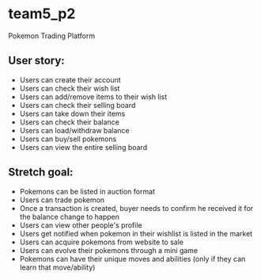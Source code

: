 # team5_p2
Pokemon Trading Platform
## User story:
 - Users can create their account
 - Users can check their wish list
 - Users can add/remove items to their wish list
 - Users can check their selling board
 - Users can take down their items
 - Users can check their balance
 - Users can load/withdraw balance
 - Users can buy/sell pokemons
 - Users can view the entire selling board

## Stretch goal:
 - Pokemons can be listed in auction format
 - Users can trade pokemon
 - Once a transaction is created, buyer needs to confirm he received it for the balance change to happen
 - Users can view other people's profile
 - Users get notified when pokemon in their wishlist is listed in the market
 - Users can acquire pokemons from website to sale
 - Users can evolve their pokemons through a mini game
 - Pokemons can have their unique moves and abilities (only if they can learn that move/ability)
